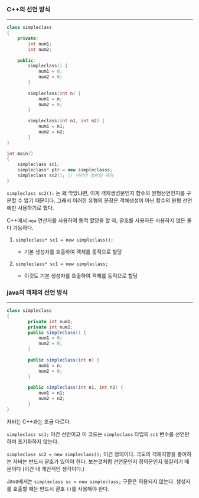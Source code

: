 
### C++의 선언 방식
---
``` cpp
class simpleclass
{
	private:
		int num1;
		int num2;
		
	public:
		simpleclass() {
			num1 = 0;
			num2 = 0;
		}
		
		simpleclass(int n) {
			num1 = n;
			num2 = 0;
		}
		
		simpleclass(int n1, int n2) {
			num1 = n1;
			num2 = n2;
		}
}

int main() 
{
	simpleclass sc1;
	simpleclass* ptr = new simpleclasss;
	simpleclass sc2(); // 이러면 컴파일 에러 
}
```

`simpleclass sc2();` 는 왜 막았냐면, 이게 객체생성문인지 함수의 원형선언인지를 구분할 수 없기 때문이다. 그래서 이러한 유형의 문장은 객체생성이 아닌 함수의 원형 선언에만 사용하기로 했다.

C++에서 `new` 연산자를 사용하여 동적 할당을 할 때, 괄호를 사용하든 사용하지 않든 둘 다 가능하다.

1. `simpleclass* sc1 = new simpleclass();`
    - 기본 생성자를 호출하여 객체를 동적으로 할당

1. `simpleclass* sc1 = new simpleclass;`
    - 이것도 기본 생성자를 호출하여 객체를 동적으로 할당

### java의 객체의 선언 방식
---

``` java
class simpleclass
{
		private int num1;
		private int num2;
		public simpleclass() {
			num1 = 0;
			num2 = 0;
		}
		
		public simpleclass(int n) {
			num1 = n;
			num2 = 0;
		}
		
		public simpleclass(int n1, int n2) {
			num1 = n1;
			num2 = n2;
		}
}
```

자바는 C++과는 조금 다르다.

`simpleclass sc1;` 이건 선언이고 이 코드는 `simpleclass` 타입의 `sc1` 변수를 선언만 하며 초기화하지 않는다. 

`simpleclass sc2 = new simpleclass();` 이건 정의이다. 극도의 객체지향을 좋아하는 자바는 반드시 괄호가 있어야 한다. 보는것처럼 선언문인지 정의문인지 헷갈리기 때문이다 (이건 내 개인적인 생각이다.)

Java에서는 `simpleclass sc = new simpleclass;` 구문은 허용되지 않는다. 생성자를 호출할 때는 반드시 괄호 `()`를 사용해야 한다. 